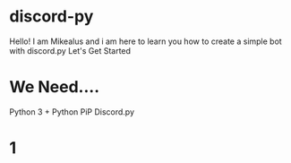 # discord-py

Hello! I am Mikealus and i am here to learn you how to create a simple bot with discord.py
Let's Get Started


# We Need....

Python 3 + 
Python PiP
Discord.py

# 1 

